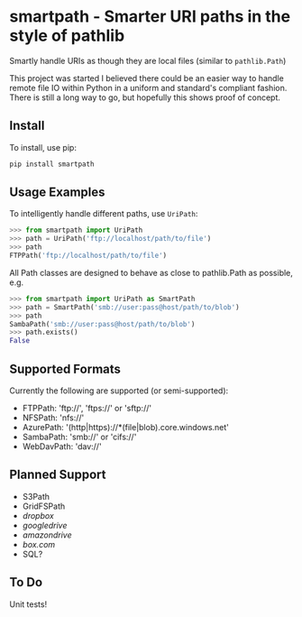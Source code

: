 smartpath - Smarter URI paths in the style of pathlib
=====================================================

Smartly handle URIs as though they are local files (similar to `pathlib.Path`)

This project was started I believed there could be an easier way to
handle remote file IO within Python in a uniform and standard's compliant
fashion. There is still a long way to go, but hopefully this shows
proof of concept.

Install
--------

To install, use pip:

```python
pip install smartpath
```

Usage Examples
--------------

To intelligently handle different paths, use `UriPath`:

```python
>>> from smartpath import UriPath
>>> path = UriPath('ftp://localhost/path/to/file')
>>> path
FTPPath('ftp://localhost/path/to/file')
```

All Path classes are designed to behave as close to pathlib.Path
as possible, e.g.

```python
>>> from smartpath import UriPath as SmartPath
>>> path = SmartPath('smb://user:pass@host/path/to/blob')
>>> path
SambaPath('smb://user:pass@host/path/to/blob')
>>> path.exists()
False
```

Supported Formats
-----------------

Currently the following are supported (or semi-supported):

- FTPPath: 'ftp://', 'ftps://' or 'sftp://'
- NFSPath: 'nfs://'
- AzurePath: '(http|https)://*(file|blob).core.windows.net'
- SambaPath: 'smb://' or 'cifs://'
- WebDavPath: 'dav://'

Planned Support
---------------

- S3Path
- GridFSPath
- _dropbox_
- _googledrive_
- _amazondrive_
- _box.com_
- SQL?

To Do
-----

Unit tests!
